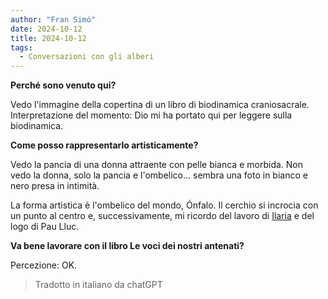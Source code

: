 ```yaml
---
author: "Fran Simó"
date: 2024-10-12
title: 2024-10-12
tags:
  - Conversazioni con gli alberi
---
```


**Perché sono venuto qui?**

Vedo l'immagine della copertina di un libro di biodinamica craniosacrale. Interpretazione del momento: Dio mi ha portato
qui per leggere sulla biodinamica.

**Come posso rappresentarlo artisticamente?**

Vedo la pancia di una donna attraente con pelle bianca e morbida. Non vedo la
donna, solo la pancia e l'ombelico... sembra una foto in bianco e nero presa in intimità.

La forma artistica è l'ombelico del mondo, Ónfalo. Il cerchio si incrocia con un punto al centro e, successivamente, mi
ricordo del lavoro di [Ilaria](https://ilaria-gallese.myportfolio.com/manifesto-creativo) e del logo di Pau Lluc.

**Va bene lavorare con il libro Le voci dei nostri antenati?**

Percezione: OK.

> Tradotto in italiano da chatGPT